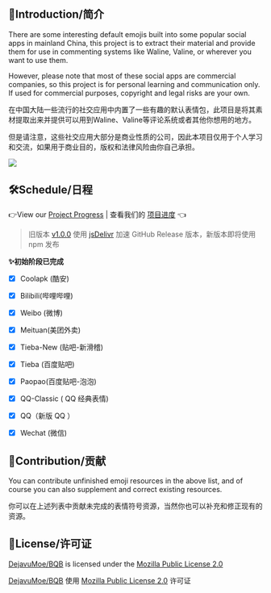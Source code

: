 ## 📖Introduction/简介

There are some interesting default emojis built into some popular social apps in mainland China, this project is to extract their material and provide them for use in commenting systems like Waline, Valine, or wherever you want to use them.

However, please note that most of these social apps are commercial companies, so this project is for personal learning and communication only. If used for commercial purposes, copyright and legal risks are your own.

在中国大陆一些流行的社交应用中内置了一些有趣的默认表情包，此项目是将其素材提取出来并提供可以用到Waline、Valine等评论系统或者其他你想用的地方。

但是请注意，这些社交应用大部分是商业性质的公司，因此本项目仅用于个人学习和交流，如果用于商业目的，版权和法律风险由你自己承担。

[![](https://data.jsdelivr.com/v1/package/gh/DejavuMoe/BQB/badge)](https://www.jsdelivr.com/package/gh/DejavuMoe/BQB)

## 🛠️Schedule/日程

 👉View our [Project Progress](https://github.com/DejavuMoe/BQB/projects/1) | 查看我们的 [项目进度](https://github.com/DejavuMoe/BQB/projects/1) 👈

> 旧版本 [v1.0.0](https://github.com/DejavuMoe/BQB/releases/tag/v1.0.0) 使用 [jsDelivr](https://www.jsdelivr.com/) 加速 GitHub Release 版本，新版本即将使用 npm 发布

**✨初始阶段已完成**

- [x] Coolapk (酷安)
- [x] Bilibili(哔哩哔哩)
- [x] Weibo (微博)
- [x] Meituan(美团外卖)
- [x] Tieba-New (贴吧-新滑稽)
- [x] Tieba (百度贴吧)
- [x] Paopao(百度贴吧-泡泡)
- [x] QQ-Classic ( QQ 经典表情)
- [x] QQ（新版 QQ ）
- [x] Wechat (微信)


## 🤺Contribution/贡献

You can contribute unfinished emoji resources in the above list, and of course you can also supplement and correct existing resources.

你可以在上述列表中贡献未完成的表情符号资源，当然你也可以补充和修正现有的资源。

## 🧾License/许可证

[DejavuMoe/BQB](https://github.com/DejavuMoe/BQB) is licensed under the [Mozilla Public License 2.0](https://github.com/DejavuMoe/BQB/blob/master/LICENSE)

[DejavuMoe/BQB](https://github.com/DejavuMoe/BQB) 使用 [Mozilla Public License 2.0](https://github.com/DejavuMoe/BQB/blob/master/LICENSE) 许可证


